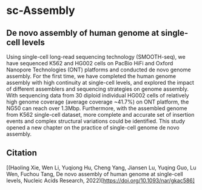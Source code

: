 sc-Assembly
===========

De novo assembly of human genome at single-cell levels
-------------------

Using single-cell long-read sequencing technology (SMOOTH-seq), we have sequenced K562 and HG002 cells on PacBio HiFi and Oxford Nanopore Technologies (ONT) platforms and conducted de novo genome assembly. For the first time, we have completed the human genome assembly with high continuity at single-cell levels, and explored the impact of different assemblers and sequencing strategies on genome assembly. With sequencing data from 30 diploid individual HG002 cells of relatively high genome coverage (average coverage ~41.7%) on ONT platform, the NG50 can reach over 1.3Mbp. Furthermore, with the assembled genome from K562 single-cell dataset, more complete and accurate set of insertion events and complex structural variations could be identified. This study opened a new chapter on the practice of single-cell genome de novo assembly.


Citation
--------
[(Haoling Xie, Wen Li, Yuqiong Hu, Cheng Yang, Jiansen Lu, Yuqing Guo, Lu Wen, Fuchou Tang, De novo assembly of human genome at single-cell levels, Nucleic Acids Research, 2022)[https://doi.org/10.1093/nar/gkac586]
